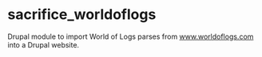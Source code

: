 sacrifice_worldoflogs
=====================

Drupal module to import World of Logs parses from www.worldoflogs.com into a Drupal website.